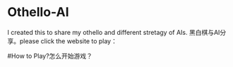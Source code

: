 # Othello-AI
I created this to share my othello and different stretagy of AIs. 黑白棋与AI分享。please click the website to play：

#How to Play?怎么开始游戏？



#




